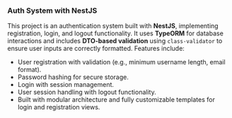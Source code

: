 ### Auth System with NestJS

This project is an authentication system built with **NestJS**, implementing registration, login, and logout functionality. It uses **TypeORM** for database interactions and includes **DTO-based validation** using `class-validator` to ensure user inputs are correctly formatted. Features include:

- User registration with validation (e.g., minimum username length, email format).
- Password hashing for secure storage.
- Login with session management.
- User session handling with logout functionality.
- Built with modular architecture and fully customizable templates for login and registration views.
